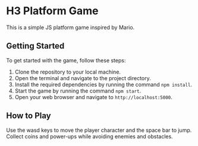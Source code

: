 # H3 Platform Game

This is a simple JS platform game inspired by Mario.

## Getting Started

To get started with the game, follow these steps:

1. Clone the repository to your local machine.
2. Open the terminal and navigate to the project directory.
3. Install the required dependencies by running the command `npm install`.
4. Start the game by running the command `npm start`.
5. Open your web browser and navigate to `http://localhost:5000`.

## How to Play

Use the wasd keys to move the player character and the space bar to jump. Collect coins and power-ups while avoiding enemies and obstacles.